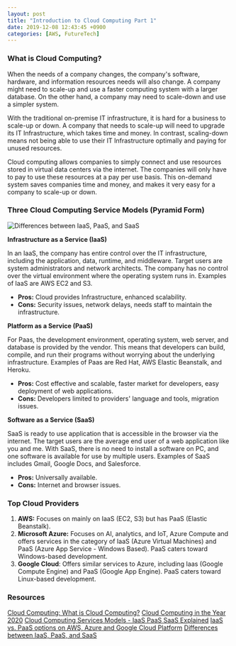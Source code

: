```yaml
---
layout: post
title: "Introduction to Cloud Computing Part 1"
date: 2019-12-08 12:43:45 +0900
categories: [AWS, FutureTech]
---
```


### What is Cloud Computing?

When the needs of a company changes, the company's software, hardware, and information resources needs will also change. A company might need to scale-up and use a faster computing system with a larger database.  On the other hand, a company may need to scale-down and use a simpler system.

With the traditional on-premise IT infrastructure, it is hard for a business to scale-up or down. A company that needs to scale-up will need to upgrade its IT Infrastructure, which takes time and money. In contrast, scaling-down means not being able to use their IT Infrastructure optimally and paying for unused resources.

Cloud computing allows companies to simply connect and use resources stored in virtual data centers via the internet. The companies will only have to pay to use these resources at a pay per use basis. This on-demand system saves companies time and money, and makes it very easy for a company to scale-up or down. 

### Three Cloud Computing Service Models (Pyramid Form)

![Differences between IaaS, PaaS, and SaaS](https://mycloudblog7.files.wordpress.com/2013/06/screen-shot-2015-06-09-at-2-13-05-pm1.png?w=780&h=372)

**Infrastructure as a Service (IaaS)**

In an IaaS, the company has entire control over the IT infrastructure, including the application, data, runtime, and middleware. Target users are system administrators and network architects. The company has no control over the virtual environment where the operating system runs in. Examples of IaaS are AWS EC2 and S3. 
- **Pros:** Cloud provides Infrastructure, enhanced scalability. 
- **Cons:** Security issues, network delays, needs staff to maintain the infrastructure.

**Platform as a Service (PaaS)**

For Paas, the development environment, operating system, web server, and database is provided by the vendor.  This means that developers can build, compile, and run their programs without worrying about the underlying infrastructure. Examples of Paas are Red Hat, AWS Elastic Beanstalk, and Heroku.
- **Pros:** Cost effective and scalable, faster market for developers, easy deployment of web applications.
- **Cons:** Developers limited to providers' language and tools, migration issues.

**Software as a Service (SaaS)**

SaaS is ready to use application that is accessible in the browser via the internet. The target users are the average end user of a web application like you and me. With SaaS, there is no need to install a software on PC, and one software is available for use by multiple users.
Examples of SaaS includes Gmail, Google Docs,  and Salesforce.
- **Pros:** Universally available.
- **Cons:** Internet and browser issues.

### Top Cloud Providers
1. **AWS:** Focuses on mainly on IaaS (EC2, S3) but has PaaS (Elastic Beanstalk).
2. **Microsoft Azure:** Focuses on AI, analytics, and IoT, Azure Compute and offers services in the category of IaaS (Azure Virtual Machines) and PaaS (Azure App Service - Windows Based). PaaS caters toward Windows-based development.
3. **Google Cloud**: Offers similar services to Azure, including Iaas (Google Compute Engine) and PaaS (Google App Engine). PaaS caters toward Linux-based development.

### Resources

[Cloud Computing: What is Cloud Computing?](https://www.youtube.com/watch?v=uYGQcmZUTaw)
[Cloud Computing in the Year 2020](https://www.youtube.com/watch?v=1pBuwKwaHp0)
[Cloud Computing Services Models - IaaS PaaS SaaS Explained](https://www.youtube.com/watch?v=36zducUX16w)
[IaaS vs. PaaS options on AWS, Azure and Google Cloud Platform](https://searchcloudcomputing.techtarget.com/tip/IaaS-vs-PaaS-options-on-AWS-Azure-and-Google-Cloud-Platform)
[Differences between IaaS, PaaS, and SaaS](https://mycloudblog7.files.wordpress.com/2013/06/screen-shot-2015-06-09-at-2-13-05-pm1.png?w=780&h=372)








